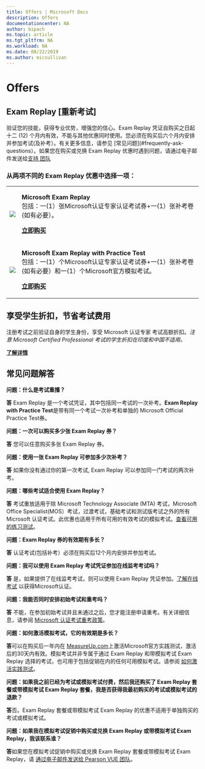 ```yaml
---
title: Offers | Microsoft Docs
description: Offers 
documentationcenter: NA 
author: bipach
ms.topic: article
ms.tgt_pltfrm: NA
ms.workload: NA
ms.date: 08/22/2019
ms.author: micsullivan
---
```

# Offers

## Exam Replay [重新考试]

验证您的技能，获得专业优势，增强您的信心。Exam Replay 凭证自购买之日起十二 (12) 个月内有效，不能与其他优惠同时使用。您必须在购买后六个月内安排并参加考试(及补考）。有关更多信息，请参见 [常见问题](#frequently-ask-questions）。如果您在购买或兑换 Exam Replay 优惠时遇到问题，请通过电子邮件发送给[支持 团队](mailto:mindhub@pearson.com)

### 从两项不同的 Exam Replay 优惠中选择一项：

<div>
    <table border="0">
        <tr>
            <td>
                <img src="images/exam-replay-thumbnail.png">
            </td>
            <td>                
                <p><strong>Microsoft Exam Replay</strong><br/>包括：一(1）张Microsoft认证专家认证考试券+一(1）张补考卷(如有必要）。</p>
                <p><a href="https://us.mindhub.com/p/Microsoft-Exam-Replay?utm_source=msftmarketing&utm_medium=msft_offers&utm_campaign=ExamReplayFY20&utm_term=ERFY20&utm_content=weblink3"><strong>立即购买</strong></a></p>
            </td>
        </tr>
        <tr>
            <td>
                <img src="images/exam-replay-with-practice-test-thumbnail.png">
            </td>
            <td>
               <p> <strong>Microsoft Exam Replay with Practice Test</strong> <br/>包括：一(1）个Microsoft认证专家认证考试券+一(1）张补考卷(如有必要）和一(1）个Microsoft官方模拟考试。</p>
               <p><a href="https://us.mindhub.com/p/Microsoft-Exam-Replay-PT?utm_source=msftmarketing&utm_medium=msft_offers&utm_campaign=ExamReplayFY20&utm_term=ERFY20&utm_content=weblink"><strong>立即购买</strong></a></p>
            </td>
        </tr>
    </table>
</div>


## 享受学生折扣，节省考试费用
注册考试之前验证自身的学生身份，享受 Microsoft 认证专家  考试高额折扣。*注意 Microsoft Certified Professional 考试的学生折扣在印度和中国不适用。*

[**了解详情**](/learn/certifications/certification-exam-policies)

## 常见问题解答

**问题：什么是考试重播？**

**答** Exam Replay 是一个考试凭证，其中包括同一考试的一次补考。**Exam Replay with Practice Test**是带有同一个考试一次补考和单独的 Microsoft Official Practice Test券。

**问题：一次可以购买多少张 Exam Replay 券？**

**答** 您可以任意购买多张 Exam Replay 券。

**问题：使用一张 Exam Replay 可参加多少次补考？**

**答** 如果你没有通过你的第一次考试, Exam Replay 可以参加同一门考试的两次补考。

**问题：哪些考试适合使用 Exam Replay？**

**答** 考试重放适用于除 Microsoft Technology Associate (MTA) 考试，Microsoft Office Specialist(MOS）考试，过渡考试，基础考试和测试版考试之外的所有 Microsoft 认证考试。此优惠也适用于所有可用的有效考试的模拟考试。[查看可用的练习测试](https://us.mindhub.com/microsoft-practice-tests)。

**问题：Exam Replay 券的有效期有多长？**

**答** 认证考试(包括补考）必须在购买后12个月内安排并参加考试。

**问题：我可以使用 Exam Replay 考试凭证参加在线监考考试吗？**

**答** 是，如果提供了在线监考考试，则可以使用 Exam Replay 凭证参加。[了解在线考试](/learn/certifications/online-exams) 以获得Microsoft认证。

**问题：我能否同时安排初始考试和重考吗？**

**答** 不能，在参加初始考试并且未通过之后，您才能注册申请重考。有关详细信息，请参阅 [Microsoft 认证考试重考政策](/learn/certifications/certification-exam-policies#exam-retake-policy)。

**问题：如何激活模拟考试，它的有效期是多长？**

**答**可以在购买后一年内在 [MeasureUp.com](https://www.measureup.com/)上激活Microsoft官方实践测试，激活后的30天内有效。模拟考试并非专属于通过 Exam Replay 和带模拟考试 Exam Replay 选择的考试，也可用于包括促销在内的任何可用模拟考试。请参阅 [如何激活实践测试](https://home.pearsonvue.com/microsoft/practicetests)。

**问题：如果我之前已经为考试或模拟考试付费，然后我还购买了 Exam Replay 套餐或带模拟考试 Exam Replay 套餐，我是否获得我最初购买的考试或模拟考试的退款？**

**答**否。Exam Replay 套餐或带模拟考试 Exam Replay 的优惠不适用于单独购买的考试或模拟考试。

**问题：如果我在模拟考试促销中购买或兑换 Exam Replay 或带模拟考试 Exam Replay，我该联系谁？**

**答**如果您在模拟考试促销中购买或兑换 Exam Replay 套餐或带模拟考试 Exam Replay，请 [通过电子邮件发送给 Pearson VUE 团队](mailto:mindhub@pearson.com)。




